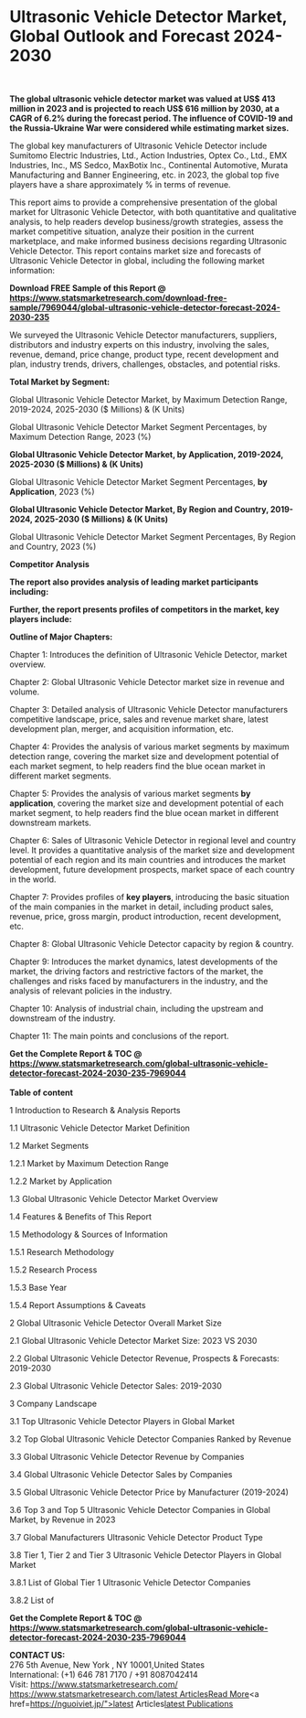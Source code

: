 <h1>Ultrasonic Vehicle Detector Market, Global Outlook and Forecast 2024-2030</h1><br/><p><strong>The global ultrasonic vehicle detector market was valued at US$ 413 million in 2023 and is projected to reach US$ 616 million by 2030, at a <strong>CAGR</strong> of 6.2% during the forecast period. The influence of COVID-19 and the Russia-Ukraine War were considered while estimating market sizes.</strong></p><p>The global key manufacturers of Ultrasonic Vehicle Detector include Sumitomo Electric Industries, Ltd., Action Industries, Optex Co., Ltd., EMX Industries, Inc., MS Sedco, MaxBotix Inc., Continental Automotive, Murata Manufacturing and Banner Engineering, etc. in 2023, the global top five players have a share approximately % in terms of revenue.</p><p>This report aims to provide a comprehensive presentation of the global market for Ultrasonic Vehicle Detector, with both quantitative and qualitative analysis, to help readers develop business/growth strategies, assess the market competitive situation, analyze their position in the current marketplace, and make informed business decisions regarding Ultrasonic Vehicle Detector. This report contains market size and forecasts of Ultrasonic Vehicle Detector in global, including the following market information:</p><p><strong>Download FREE Sample of this Report @ <a href="https://www.statsmarketresearch.com/download-free-sample/7969044/global-ultrasonic-vehicle-detector-forecast-2024-2030-235">https://www.statsmarketresearch.com/download-free-sample/7969044/global-ultrasonic-vehicle-detector-forecast-2024-2030-235</a></strong></p><p>We surveyed the Ultrasonic Vehicle Detector manufacturers, suppliers, distributors and industry experts on this industry, involving the sales, revenue, demand, price change, product type, recent development and plan, industry trends, drivers, challenges, obstacles, and potential risks.</p><p><strong>Total Market by Segment:</strong></p><p>Global Ultrasonic Vehicle Detector Market, by Maximum Detection Range, 2019-2024, 2025-2030 ($ Millions) & (K Units)</p><p>Global Ultrasonic Vehicle Detector Market Segment Percentages, by Maximum Detection Range, 2023 (%)</p><p><strong>Global Ultrasonic Vehicle Detector Market, <strong>by Application</strong>, 2019-2024, 2025-2030 ($ Millions) & (K Units)</strong></p><p>Global Ultrasonic Vehicle Detector Market Segment Percentages, <strong>by Application</strong>, 2023 (%)</p><p><strong>Global Ultrasonic Vehicle Detector Market, By Region and Country, 2019-2024, 2025-2030 ($ Millions) & (K Units)</strong></p><p>Global Ultrasonic Vehicle Detector Market Segment Percentages, By Region and Country, 2023 (%)</p><p><strong>Competitor Analysis</strong></p><p><strong>The report also provides analysis of leading market participants including:</strong></p><p><strong>Further, the report presents profiles of competitors in the market, <strong>key players</strong> include:</strong></p><p><strong>Outline of Major Chapters:</strong></p><p>Chapter 1: Introduces the definition of Ultrasonic Vehicle Detector, market overview.</p><p>Chapter 2: Global Ultrasonic Vehicle Detector market size in revenue and volume.</p><p>Chapter 3: Detailed analysis of Ultrasonic Vehicle Detector manufacturers competitive landscape, price, sales and revenue market share, latest development plan, merger, and acquisition information, etc.</p><p>Chapter 4: Provides the analysis of various market segments by maximum detection range, covering the market size and development potential of each market segment, to help readers find the blue ocean market in different market segments.</p><p>Chapter 5: Provides the analysis of various market segments <strong>by application</strong>, covering the market size and development potential of each market segment, to help readers find the blue ocean market in different downstream markets.</p><p>Chapter 6: Sales of Ultrasonic Vehicle Detector in regional level and country level. It provides a quantitative analysis of the market size and development potential of each region and its main countries and introduces the market development, future development prospects, market space of each country in the world.</p><p>Chapter 7: Provides profiles of <strong>key players</strong>, introducing the basic situation of the main companies in the market in detail, including product sales, revenue, price, gross margin, product introduction, recent development, etc.</p><p>Chapter 8: Global Ultrasonic Vehicle Detector capacity by region & country.</p><p>Chapter 9: Introduces the market dynamics, latest developments of the market, the driving factors and restrictive factors of the market, the challenges and risks faced by manufacturers in the industry, and the analysis of relevant policies in the industry.</p><p>Chapter 10: Analysis of industrial chain, including the upstream and downstream of the industry.</p><p>Chapter 11: The main points and conclusions of the report.</p><div><b>Get the Complete Report & TOC @ <a href="https://www.statsmarketresearch.com/global-ultrasonic-vehicle-detector-forecast-2024-2030-235-7969044">https://www.statsmarketresearch.com/global-ultrasonic-vehicle-detector-forecast-2024-2030-235-7969044</a></b></div><br><b>Table of content</b><p>1 Introduction to Research & Analysis Reports<br />
 
  1.1 Ultrasonic Vehicle Detector Market Definition<br />
 
  1.2 Market Segments<br />
 
  1.2.1 Market by Maximum Detection Range<br />
 
  1.2.2 Market by Application<br />
 
  1.3 Global Ultrasonic Vehicle Detector Market Overview<br />
 
  1.4 Features & Benefits of This Report<br />
 
  1.5 Methodology & Sources of Information<br />
 
  1.5.1 Research Methodology<br />
 
  1.5.2 Research Process<br />
 
  1.5.3 Base Year<br />
 
  1.5.4 Report Assumptions & Caveats<br />
 
 2 Global Ultrasonic Vehicle Detector Overall Market Size<br />
 
  2.1 Global Ultrasonic Vehicle Detector Market Size: 2023 VS 2030<br />
 
  2.2 Global Ultrasonic Vehicle Detector Revenue, Prospects & Forecasts: 2019-2030<br />
 
  2.3 Global Ultrasonic Vehicle Detector Sales: 2019-2030<br />
 
 3 Company Landscape<br />
 
  3.1 Top Ultrasonic Vehicle Detector Players in Global Market<br />
 
  3.2 Top Global Ultrasonic Vehicle Detector Companies Ranked by Revenue<br />
 
  3.3 Global Ultrasonic Vehicle Detector Revenue by Companies<br />
 
  3.4 Global Ultrasonic Vehicle Detector Sales by Companies<br />
 
  3.5 Global Ultrasonic Vehicle Detector Price by Manufacturer (2019-2024)<br />
 
  3.6 Top 3 and Top 5 Ultrasonic Vehicle Detector Companies in Global Market, by Revenue in 2023<br />
 
  3.7 Global Manufacturers Ultrasonic Vehicle Detector Product Type<br />
 
  3.8 Tier 1, Tier 2 and Tier 3 Ultrasonic Vehicle Detector Players in Global Market<br />
 
  3.8.1 List of Global Tier 1 Ultrasonic Vehicle Detector Companies<br />
 
  3.8.2 List of <br><div><b>Get the Complete Report & TOC @ <a href="https://www.statsmarketresearch.com/global-ultrasonic-vehicle-detector-forecast-2024-2030-235-7969044">https://www.statsmarketresearch.com/global-ultrasonic-vehicle-detector-forecast-2024-2030-235-7969044</a></b></div></p> <b>CONTACT US:</b><br>276 5th Avenue, New York , NY 10001,United States<br>International: (+1) 646 781 7170 / +91 8087042414<br>Visit: <a href="https://www.statsmarketresearch.com/">https://www.statsmarketresearch.com/</a><br><a href="https://gyeongbokgung.com">https://www.statsmarketresearch.com/</a><a href="https://hallyeomaritime.com">latest Articles</a><a href="https://jingwansa.com">Read More</a><a href=https://nguoiviet.jp/">latest Articles</a><a href="https://www.intelmarketresearch.com/">latest Publications</a>
